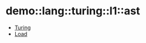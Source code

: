# demo::lang::turing::l1::ast


   * [Turing](../../../../../../Library/demo/lang/turing/l1/ast/Turing.md)
   * [Load](../../../../../../Library/demo/lang/turing/l1/ast/Load.md)
